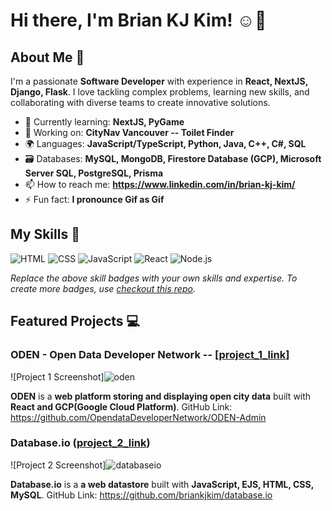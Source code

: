 # Hi there, I'm Brian KJ Kim! ☺️👋


## About Me 🚀

I'm a passionate **Software Developer** with experience in **React, NextJS, Django, Flask**. I love tackling complex problems, learning new skills, and collaborating with diverse teams to create innovative solutions.

- 🌱 Currently learning: **NextJS, PyGame**
- 🔭 Working on: **CityNav Vancouver -- Toilet Finder**
- 🌍 Languages: **JavaScript/TypeScript, Python, Java, C++, C#, SQL**
- 🗃️ Databases: **MySQL, MongoDB, Firestore Database (GCP), Microsoft Server SQL, PostgreSQL, Prisma**
- 📫 How to reach me: **https://www.linkedin.com/in/brian-kj-kim/**
- ⚡ Fun fact: **I pronounce Gif as Gif**

## My Skills 🧠

![HTML](https://img.shields.io/badge/-HTML-E34F26?style=flat-square&logo=html5&logoColor=white)
![CSS](https://img.shields.io/badge/-CSS-1572B6?style=flat-square&logo=css3&logoColor=white)
![JavaScript](https://img.shields.io/badge/-JavaScript-F7DF1E?style=flat-square&logo=javascript&logoColor=black)
![React](https://img.shields.io/badge/-React-61DAFB?style=flat-square&logo=react&logoColor=black)
![Node.js](https://img.shields.io/badge/-Node.js-339933?style=flat-square&logo=node.js&logoColor=white)

*Replace the above skill badges with your own skills and expertise. To create more badges, use [checkout this repo](https://github.com/alexandresanlim/Badges4-README.md-Profile).*

## Featured Projects 💻

### ODEN - Open Data Developer Network -- [[project_1_link](https://terratap-oden-client-v2.web.app/)]

![Project 1 Screenshot]![oden](https://github.com/briankjkim/briankjkim/assets/97319869/df3e891c-fdfb-414b-8cc8-a1691d98926e)

**ODEN** is a **web platform storing and displaying open city data** built with **React and GCP(Google Cloud Platform)**.
GitHub Link: https://github.com/OpendataDeveloperNetwork/ODEN-Admin

### Database.io ([project_2_link](https://mczpuqkvbx.us18.qoddiapp.com/))

![Project 2 Screenshot]![databaseio](https://github.com/briankjkim/briankjkim/assets/97319869/edd741a4-ba39-4e7b-a868-d0404c0fbabb)

**Database.io** is a **a web datastore** built with **JavaScript, EJS, HTML, CSS, MySQL**.
GitHub Link: https://github.com/briankjkim/database.io

